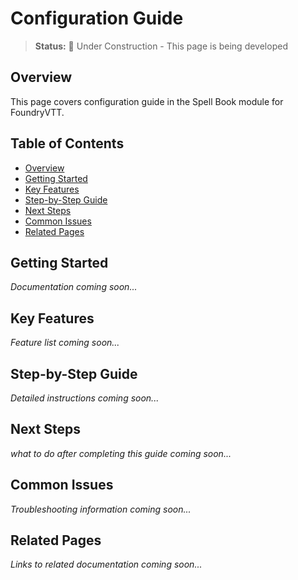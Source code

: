 # Configuration Guide

> **Status:** 🚧 Under Construction - This page is being developed

## Overview

This page covers configuration guide in the Spell Book module for FoundryVTT.

## Table of Contents

- [Overview](#overview)
- [Getting Started](#getting-started)
- [Key Features](#key-features)
- [Step-by-Step Guide](#step-by-step-guide)
- [Next Steps](#next-steps)
- [Common Issues](#common-issues)
- [Related Pages](#related-pages)

## Getting Started

*Documentation coming soon...*

## Key Features

*Feature list coming soon...*

## Step-by-Step Guide

*Detailed instructions coming soon...*

## Next Steps

*what to do after completing this guide coming soon...*

## Common Issues

*Troubleshooting information coming soon...*

## Related Pages

*Links to related documentation coming soon...*
